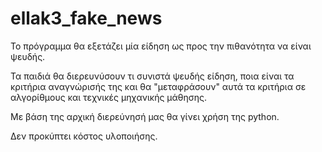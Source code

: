 # ellak3_fake_news

Το πρόγραμμα θα εξετάζει μία είδηση ως προς την πιθανότητα να είναι ψευδής.

Τα παιδιά θα διερευνύσουν τι συνιστά ψευδής είδηση, ποια είναι τα κριτήρια αναγνώρισής της και θα "μεταφράσουν" αυτά τα κριτήρια σε αλγορίθμους και τεχνικές μηχανικής μάθησης.

Με βάση της αρχική διερεύνησή μας θα γίνει χρήση της python.

Δεν προκύπτει κόστος υλοποιήσης.

